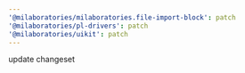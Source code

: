 ```yaml
---
'@milaboratories/milaboratories.file-import-block': patch
'@milaboratories/pl-drivers': patch
'@milaboratories/uikit': patch
---
```


update changeset
